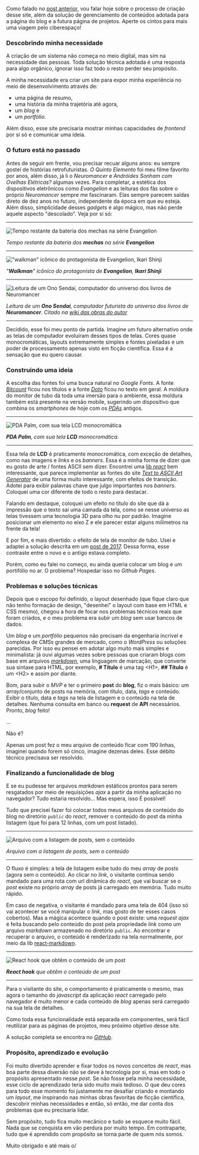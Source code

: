 Como falado no [post anterior](/portfolio/#/blog/desenvolvi-um-jogo-e-aqui-esta-o-processo), vou falar hoje sobre o processo de criação desse site, além da solução de gerenciamento de conteúdos adotada para a página do blog e a futura página de projetos. Aperte os cintos para mais uma viagem pelo ciberespaço!

### Descobrindo minha necessidade

A criação de um sistema não começa no meio digital, mas sim na necessidade das pessoas. Toda solução técnica adotada é uma resposta para algo orgânico, ignorar isso faz todo o resto perder seu propósito. 

A minha necessidade era criar um site para expor minha experiência no meio de desenvolvimento através de:

- uma página de resumo,
- uma história da minha trajetória até agora,
- um *blog* e
- um *portfólio*.

Além disso, esse site precisaria mostrar minhas capacidades de *frontend* por si só e comunicar uma ideia.

### O futuro está no passado

Antes de seguir em frente, vou precisar recuar alguns anos: eu sempre gostei de histórias retrofuturistas. *O Quinto Elemento* foi meu filme favorito por anos, além disso, já li o *Neuromancer* e *Andróides Sonham com Ovelhas Elétricas?* algumas vezes. Para completar, a estética dos dispositivos eletrônicos como *Evangelion* e as leituras dos fãs sobre o próprio *Neuromancer* sempre me fascinaram. Elas sempre parecem saídas direto de dez anos no futuro, independente da época em que eu esteja. Além disso, simplicidade desses *gadgets* é algo mágico, mas não perde aquele aspecto "descolado". Veja por si só:

----

![Tempo restante da bateria dos **mechas** na série **Evangelion**](/portfolio/content/image/interfaces-evangelion-timer.jpg)

*Tempo restante da bateria dos **mechas** na série **Evangelion***

----

!["**walkman**" icônico do protagonista de **Evangelion**, **Ikari Shinji**](/portfolio/content/image/interfaces-evangelion-casette-player.jpg)

*"**Walkman**" icônico do protagonista de **Evangelion**, **Ikari Shinji***

----

![Leitura de um **Ono Sendai**, computador do universo dos livros de **Neuromancer**](/portfolio/content/image/interfaces-neuromancer-ono-sendai.jpeg)

*Leitura de um **Ono Sendai**, computador futurista do universo dos livros de **Neuromancer**. Citado na [wiki das obras do autor](https://williamgibson.fandom.com/wiki/Ono-Sendai_Cyberspace_VII)*

----

Decidido, esse foi meu ponto de partida. Imagine um futuro alternativo onde as telas de computador evoluíram desses tipos de telas. Cores quase monocromáticas, layouts extremamente simples e fontes pixeladas e um poder de processamento apenas visto em ficção científica. Essa é a sensação que eu quero causar.

### Construindo uma ideia

A escolha das fontes foi uma busca natural no *Google Fonts*. A fonte [*Bitcount*](https://fonts.google.com/specimen/Bitcount) ficou nos títulos e a fonte [*Doto*](https://fonts.google.com/specimen/Doto) ficou no texto em geral. A moldura do monitor de tubo dá toda uma imersão para o ambiente, essa moldura também está presente na versão mobile, sugerindo um dispositivo que combina os *smartphones* de hoje com os *[PDAs](https://en.wikipedia.org/wiki/Personal_digital_assistant)* antigos.

----

![**PDA Palm**, com sua tela **LCD** monocromática](/portfolio/content/image/dispositivo-pda.jpg)

***PDA Palm**, com sua tela **LCD** monocromática.*

----

Essa tela de **LCD** é praticamente monocromática, com exceção de detalhes, como nas imagens e *links* e os *banners*. Essa é a minha forma de dizer que eu gosto de arte / fontes ASCII sem dizer. Encontrei uma [lib *react*](https://github.com/samuelweckstrom/react-ascii-text) bem interessante, que parece implementar as fontes do site [*Text to ASCII Art Generator*](https://patorjk.com/software/taag/) de uma forma muito interessante, com efeitos de transição. Adotei para exibir palavras chave que julgo importantes nos *banners*. Coloquei uma cor diferente de todo o resto para destacar.

Falando em destaque, coloquei um efeito no título do site que dá a impressão que o texto sai uma camada da tela, como se nesse universo as telas tivessem uma tecnologia 3D para olho nu por padrão. Imagine posicionar um elemento no eixo Z e ele parecer estar alguns milímetros na frente da tela!

E por fim, e mais divertido: o efeito de tela de monitor de tubo. Usei e adaptei a solução descrita em um [post de 2017](https://aleclownes.com/2017/02/01/crt-display.html). Dessa forma, esse contraste entre o novo e o antigo estava completo.

Porém, como eu falei no começo, eu ainda queria colocar um blog e um portifólio no ar. O problema? Hospedar isso no *Github Pages*.

### Problemas e soluções técnicas

Depois que o escopo foi definido, o layout desenhado (que fique claro que não tenho formação de design, "desenhei" o layout com base em HTML e CSS mesmo), chegou a hora de focar nos problemas técnicos reais que foram criados, e o meu problema era subir um *blog* sem usar bancos de dados.

Um *blog* e um *portfólio* pequenos não precisam da engenharia incrível e complexa de *CMSs* grandes de mercado, como o *WordPress* ou soluções parecidas. Por isso eu pensei em adotar algo muito mais simples e minimalista: já ouvi algumas vezes sobre pessoas que criaram blogs com base em arquivos [*markdown*](), uma linguagem de marcação, que converte sua sintaxe para HTML, por exemplo, **\# Título** é uma tag \<H1\>, **\## Título** é um \<H2\> e assim por diante.

Bom, para subir o *MVP* e ter o primeiro **post** do **blog**, fiz o mais básico: um *array*/conjunto de posts na memória, com título, data, *tags* e conteúdo. Exibir o título, data e *tags* na tela de listagem e o conteúdo na tela de detalhes. Nenhuma consulta em banco ou **request** de **API** necessários. Pronto, *blog* feito!

...

Não é?

Apenas um post fez o meu arquivo de conteúdo ficar com 190 linhas, imaginei quando forem só cinco, imagine dezenas deles. Esse débito técnico precisava ser resolvido.

### Finalizando a funcionalidade de blog

E se eu pudesse ter arquivos *markdown* estáticos prontos para serem resgatados por meio de requisições *ajax* a partir da minha aplicação no navegador? Tudo estaria resolvido... Mas espera, isso É possível!

Tudo que precisei fazer foi colocar todos meus arquivos de conteúdo do blog no diretório `public` do *react*, remover o conteúdo do post da minha listagem (que foi para 12 linhas, com um post listado).

----

![Arquivo com a listagem de posts, sem o conteúdo](/portfolio/content/image/code-blog-content.png)

*Arquivo com a listagem de posts, sem o conteúdo*

----

O fluxo é simples: a tela de listagem exibe tudo do meu *array* de posts (agora sem o conteúdo). Ao clicar no *link*, o visitante continua sendo mandado para uma rota com url dinâmica do *react*, que vai buscar se o *post* existe no próprio *array* de posts já carregado em memória. Tudo muito rápido.

Em caso de negativa, o visitante é mandado para uma tela de 404 (isso só vai acontecer se você manipular o *link*, mas gosto de ter esses casos cobertos). Mas a mágica acontece quando o post existe: uma *request ajax* é feita buscando pelo conteúdo do post pela propriedade *link* como um arquivo *markdown* armazenado no diretório `public`. Ao encontrar e recuperar o arquivo, o conteúdo é renderizado na tela normalmente, por meio da lib [react-markdown](https://github.com/remarkjs/react-markdown).

----

![**React hook** que obtêm o conteúdo de um post](/portfolio/content/image/code-post-content-hook.png)

***React hook** que obtêm o conteúdo de um post*

----

Para o visitante do site, o comportamento é praticamente o mesmo, mas agora o tamanho do *javascript* da aplicação *react* carregado pelo navegador é muito menor e cada conteúdo de *blog* apenas será carregado na sua tela de detalhes.

Como toda essa funcionalidade está separada em componentes, será fácil reutilizar para as páginas de projetos, meu próximo objetivo desse site.

A solução completa se encontra no [*GitHub*](https://github.com/VictorHugoBatista/portfolio).

### Propósito, aprendizado e evolução

Foi muito divertido aprender e fixar todos os novos conceitos de *react*, mas boa parte dessa diversão não se deve à tecnologia por si, mas em todo o propósito apresentado nesse *post*. Se não fosse pela minha necessidade, esse ciclo de aprendizado teria sido muito mais tedioso. O que deu cores para todo esse momento foi justamente me desafiar criando e montando um *layout*, me inspirando nas minhas obras favoritas de ficção científica, descobrir minhas necessidades e então, só então, me dar conta dos problemas que eu precisaria lidar.

Sem propósito, tudo fica muito mecânico e tudo se esquece muito fácil. Nada que se conquista em vão perdura por muito tempo. Em contraparte, tudo que é aprendido com propósito se torna parte de quem nós somos.

Muito obrigado e até mais o/
